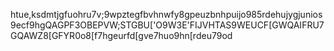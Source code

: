 htue,ksdmtjgfuohru7v;9wpztegfbvhnwfy8gpeuzbnhpuijo985rdehujygjunios9ecf9hgQAGPF3OBEPVW;STGBU['O9W3E'FIJVHTAS9WEUCF[GWQAIFRU7GQAWZ8[GFYR0o8[f7hgeurfd[gve7huo9hn[rdeu79od
